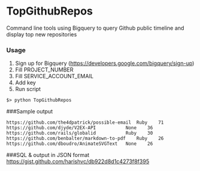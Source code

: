 TopGithubRepos
============

Command line tools using Bigquery to query Github public timeline and display top new repositories
  
### Usage 
1. Sign up for Bigquery (https://developers.google.com/bigquery/sign-up)
2. Fill PROJECT_NUMBER
3. Fill SERVICE_ACCOUNT_EMAIL
4. Add key
5. Run script
```
$> python TopGithubRepos
```


###Sample output
```
https://github.com/the4dpatrick/possible-email	Ruby	71
https://github.com/djyde/V2EX-API	        None	36
https://github.com/rails/globalid	        Ruby	30
https://github.com/benbalter/markdown-to-pdf	Ruby	26
https://github.com/dboudro/AnimateSVGText	None	26
```

###SQL & output in JSON format
https://gist.github.com/harishvc/db922d8d1c4273f8f395
